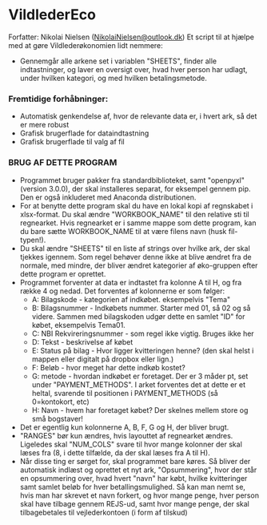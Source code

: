 # VildlederEco

Forfatter: Nikolai Nielsen (NikolaiNielsen@outlook.dk)
Et script til at hjælpe med at gøre Vildlederøkonomien lidt nemmere:
- Gennemgår alle arkene set i variablen "SHEETS", finder alle indtastninger, og
  laver en oversigt over, hvad hver person har udlagt, under hvilken kategori,
  og med hvilken betalingsmetode.

### Fremtidige forhåbninger:
- Automatisk genkendelse af, hvor de relevante data er, i hvert ark, så det er
  mere robust
- Grafisk brugerflade for dataindtastning
- Grafisk brugerflade til valg af fil

### BRUG AF DETTE PROGRAM
- Programmet bruger pakker fra standardbiblioteket, samt "openpyxl" (version
  3.0.0), der skal installeres separat, for eksempel gennem pip. Den er også
  inkluderet med Anaconda distributionen.
- For at benytte dette program skal du have en lokal kopi af regnskabet i
  xlsx-format. Du skal ændre "WORKBOOK_NAME" til den relative sti til
  regnearket. Hvis regnearket er i samme mappe som dette program, kan du bare
  sætte WORKBOOK_NAME til at være filens navn (husk fil-typen!).
- Du skal ændre "SHEETS" til en liste af strings over hvilke ark, der skal
  tjekkes igennem. Som regel behøver denne ikke at blive ændret fra de normale,
  med mindre, der bliver ændret kategorier af øko-gruppen efter dette program
  er oprettet.
- Programmet forventer at data er indtastet fra kolonne A til H, og fra række 4
  og nedad. Det forventes af kolonnerne er som følger:
  - A: Bilagskode - kategorien af indkøbet. eksempelvis "Tema"
  - B: Bilagsnummer - Indkøbets nummer. Starter med 01, så 02 og så videre.
                      Sammen med bilagskoden udgør dette en samlet "ID" for
                      købet, eksempelvis Tema01.
  - C: NBI Rekvireringsnummer - som regel ikke vigtig. Bruges ikke her
  - D: Tekst - beskrivelse af købet
  - E: Status på bilag - Hvor ligger kvitteringen henne? (den skal helst i
                         mappen eller digitalt på dropbox eller lign.)
  - F: Beløb - hvor meget har dette indkøb kostet?
  - G: metode - hvordan indkøbet er foretaget. Der er 3 måder pt, set under
                "PAYMENT_METHODS". I arket forventes det at dette er et heltal,
                svarende til positionen i PAYMENT_METHODS (så 0=kontokort, etc)
  - H: Navn - hvem har foretaget købet? Der skelnes mellem store og små
              bogstaver!
- Det er egentlig kun kolonnerne A, B, F, G og H, der bliver brugt.
- "RANGES" bør kun ændres, hvis layouttet af regnearket ændres. Ligeledes skal
  "NUM_COLS" svare til hvor mange kolonner der skal læses fra (8, i dette
  tilfælde, da der skal læses fra A til H).
- Når disse ting er sørget for, skal programmet bare køres. Så bliver der
  automatisk indlæst og oprettet et nyt ark, "Opsummering", hvor der står en
  opsummering over, hvad hvert "navn" har købt, hvilke kvitteringer samt samlet
  beløb for hver betallingsmulighed. Så kan man nemt se, hvis man har skrevet
  et navn forkert, og hvor mange penge, hver person skal have tilbage gennem
  REJS-ud, samt hvor mange penge, der skal tilbagebetales til vejlederkontoen
  (i form af tilskud)